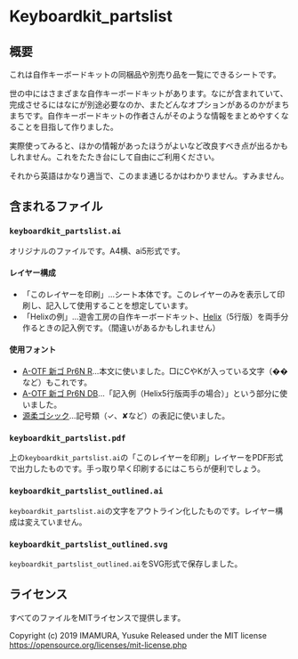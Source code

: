 # Keyboardkit_partslist

## 概要

これは自作キーボードキットの同梱品や別売り品を一覧にできるシートです。

世の中にはさまざまな自作キーボードキットがあります。なにが含まれていて、完成させるにはなにが別途必要なのか、またどんなオプションがあるのかがまちまちです。自作キーボードキットの作者さんがそのような情報をまとめやすくなることを目指して作りました。

実際使ってみると、ほかの情報があったほうがよいなど改良すべき点が出るかもしれません。これをたたき台にして自由にご利用ください。

それから英語はかなり適当で、このまま通じるかはわかりません。すみません。

## 含まれるファイル

### ``keyboardkit_partslist.ai``

オリジナルのファイルです。A4横、ai5形式です。

#### レイヤー構成

- 「このレイヤーを印刷」…シート本体です。このレイヤーのみを表示して印刷し、記入して使用することを想定しています。
- 「Helixの例」…遊舎工房の自作キーボードキット、[Helix](https://github.com/MakotoKurauchi/helix)（5行版）を両手分作るときの記入例です。（間違いがあるかもしれません）

#### 使用フォント

- [A-OTF 新ゴ Pr6N R](https://www.morisawa.co.jp/fonts/specimen/1479)…本文に使いました。□にCやKが入っている文字（&#xd83c;&#xdd32;など）もこれです。
- [A-OTF 新ゴ Pr6N DB](https://www.morisawa.co.jp/fonts/specimen/1474)…「記入例（Helix5行版両手の場合）」という部分に使いました。
- [源柔ゴシック](http://jikasei.me/font/genjyuu/)…記号類（✓、✘など）の表記に使いました。

### ``keyboardkit_partslist.pdf``

上の``keyboardkit_partslist.ai``の「このレイヤーを印刷」レイヤーをPDF形式で出力したものです。手っ取り早く印刷するにはこちらが便利でしょう。

### ``keyboardkit_partslist_outlined.ai``

``keyboardkit_partslist.ai``の文字をアウトライン化したものです。レイヤー構成は変えていません。

### ``keyboardkit_partslist_outlined.svg``

``keyboardkit_partslist_outlined.ai``をSVG形式で保存しました。

## ライセンス

すべてのファイルをMITライセンスで提供します。

Copyright (c) 2019 IMAMURA, Yusuke
Released under the MIT license
https://opensource.org/licenses/mit-license.php
